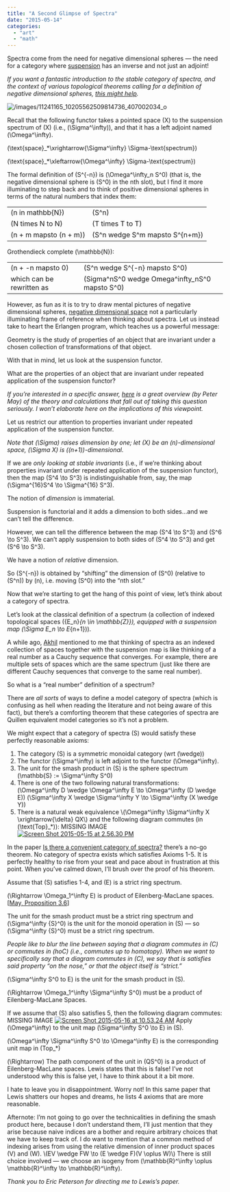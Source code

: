 ```yaml
---
title: "A Second Glimpse of Spectra"
date: "2015-05-14"
categories: 
  - "art"
  - "math"
---
```


Spectra come from the need for negative dimensional spheres — the need for a category where [suspension](http://en.wikipedia.org/wiki/Suspension_%28topology%29) has an inverse and not just an adjoint!

_If you want a fantastic introduction to the stable category of spectra, and the context of various topological theorems calling for a definition of negative dimensional spheres, [this might help](https://neil-strickland.staff.shef.ac.uk/research/stableintro.pdf)._

![/images/11241165_10205562509814736_407002034_o](/wp-content/uploads/2015/05/11241165_10205562509814736_407002034_o1.jpg)

Recall that the following functor takes a pointed space \(X\) to the suspension spectrum of \(X\) (i.e., \(\Sigma^\infty\)), and that it has a left adjoint named \(\Omega^\infty\).

\(\text{space}_*\xrightarrow{\Sigma^\infty} \Sigma-\text{spectrum}\)

\(\text{space}_*\xleftarrow{\Omega^\infty} \Sigma-\text{spectrum}\)

The formal definition of \(S^{-n}\) is \(\Omega^\infty_n S^0\) (that is, the negative dimensional sphere is \(S^0\) in the nth slot), but I find it more illuminating to step back and to think of positive dimensional spheres in terms of the natural numbers that index them:

<table><tbody><tr><td>(n in mathbb{N})</td><td>(S^n)</td></tr><tr><td>(N times N to N)</td><td>(T times T to T)</td></tr><tr><td>(n + m mapsto (n + m))</td><td>(S^n wedge S^m mapsto S^{n+m})</td></tr></tbody></table>

Grothendieck complete \(\mathbb{N}\):

<table><tbody><tr><td>(n + -n mapsto 0)</td><td>(S^n wedge S^{-n} mapsto S^0)</td></tr><tr><td>which can be rewritten as</td><td>(Sigma^nS^0 wedge Omega^infty_nS^0 mapsto S^0)</td></tr></tbody></table>

However, as fun as it is to try to draw mental pictures of negative dimensional spheres, [negative dimensional space](http://www.forthelukeofmath.com/documents/Wolcott-McTernan-workshop.pdf) not a particularly illuminating frame of reference when thinking about spectra. Let us instead take to heart the Erlangen program, which teaches us a powerful message:

Geometry is the study of properties of an object that are invariant under a chosen collection of transformations of that object.

With that in mind, let us look at the suspension functor.

What are the properties of an object that are invariant under repeated application of the suspension functor?

_If you’re interested in a specific answer, [here](http://www.math.uchicago.edu/~may/PAPERS/history.pdf) is a great overview (by Peter May) of the theory and calculations that fall out of taking this question seriously. I won’t elaborate here on the implications of this viewpoint._

Let us restrict our attention to properties invariant under repeated application of the suspension functor.

_Note that \(\Sigma\) raises dimension by one; let \(X\) be an \(n\)-dimensional space, \(\Sigma X\) is \((n+1)\)-dimensional._

If we are _only looking at stable invariants_ (i.e., if we’re thinking about properties invariant under repeated application of the suspension functor), then the map \(S^4 \to S^3\) is indistinguishable from, say, the map \(\Sigma^{16}S^4 \to \Sigma^{16} S^3\).

The notion of _dimension_ is immaterial.

Suspension is functorial and it adds a dimension to both sides…and we can’t tell the difference.

However, we can tell the difference between the map \(S^4 \to S^3\) and \(S^6 \to S^3\). We can’t apply suspension to both sides of \(S^4 \to S^3\) and get \(S^6 \to S^3\).

We have a notion of _relative_ dimension.

So \(S^{-n}\) is obtained by “shifting” the dimension of \(S^0\) (relative to \(S^n\)) by \(n\), i.e. moving \(S^0\) into the “nth slot.”

Now that we’re starting to get the hang of this point of view, let’s think about a category of spectra.

Let’s look at the classical definition of a spectrum (a collection of indexed topological spaces \({E_n}_{n \in \mathbb{Z}}\), equipped with a suspension map \(\Sigma E_n \to E_{n+1}\)).

A while ago, [Akhil](https://amathew.wordpress.com/) mentioned to me that thinking of spectra as an indexed collection of spaces together with the suspension map is like thinking of a real number as a Cauchy sequence that converges. For example, there are multiple sets of spaces which are the same spectrum (just like there are different Cauchy sequences that converge to the same real number).

So what is a “real number” definition of a spectrum?

There are _all sorts_ of ways to define a model category of spectra (which is confusing as hell when reading the literature and not being aware of this fact), but there’s a comforting theorem that these categories of spectra are Quillen equivalent model categories so it’s not a problem.

We might expect that a category of spectra \(S\) would satisfy these perfectly reasonable axioms:

1. The category \(S\) is a symmetric monoidal category (wrt \(\wedge\))
2. The functor \(\Sigma^\infty\) is left adjoint to the functor \(\Omega^\infty\).
3. The unit for the smash product in \(S\) is the sphere spectrum \(\mathbb{S} := \Sigma^\infty S^0\)
4. There is one of the two following natural transformations: \(\Omega^\infty D \wedge \Omega^\infty E \to \Omega^\infty (D \wedge E)\) \(\Sigma^\infty X \wedge \Sigma^\infty Y \to \Sigma^\infty (X \wedge Y)\)
5. There is a natural weak equivalence \\(\Omega^\infty \Sigma^\infty X \xrightarrow{\delta} QX\\) and the following diagram commutes (in \(\text{Top}_*\)): MISSING IMAGE [![Screen Shot 2015-05-15 at 2.56.30 PM](/wp-content/uploads/2015/05/Screen-Shot-2015-05-15-at-2.56.30-PM.png)](/wp-content/uploads/2015/05/Screen-Shot-2015-05-15-at-2.56.30-PM.png)

In the paper [Is there a convenient category of spectra?](http://www.sciencedirect.com/science/article/pii/0022404991900306) there’s a no-go theorem. No category of spectra exists which satisfies Axioms 1-5. It is perfectly healthy to rise from your seat and pace about in frustration at this point. When you’ve calmed down, I’ll brush over the proof of his theorem.

Assume that \(S\) satisfies 1-4, and \(E\) is a strict ring spectrum.

\(\Rightarrow \Omega_1^\infty E\) is product of Eilenberg-MacLane spaces. [[May, Proposition 3.6](http://citeseerx.ist.psu.edu/viewdoc/download?doi=10.1.1.170.2840&rep=rep1&type=pdf)]

The unit for the smash product must be a strict ring spectrum and \(\Sigma^\infty {S}^0\) is the unit for the monoid operation in \(S\) — so \(\Sigma^\infty {S}^0\) must be a strict ring spectrum.

_People like to blur the line between saying that a diagram commutes in \(C\) or commutes in \(hoC\) (i.e., commutes up to homotopy). When we want to specifically say that a diagram commutes in \(C\), we say that is satisfies said property “on the nose,” or that the object itself is “strict.”_

\(\Sigma^\infty S^0 to E\) is the unit for the smash product in \(S\).

\(\Rightarrow \Omega_1^\infty \Sigma^\infty S^0\) must be a product of Eilenberg-MacLane Spaces.

If we assume that \(S\) also satisfies 5, then the following diagram commutes: MISSING IMAGE [![Screen Shot 2015-05-16 at 10.53.24 AM](/wp-content/uploads/2015/05/Screen-Shot-2015-05-16-at-10.53.24-AM.png)](/wp-content/uploads/2015/05/Screen-Shot-2015-05-16-at-10.53.24-AM.png) Apply \(\Omega^\infty\) to the unit map \(\Sigma^\infty S^0 \to E\) in \(S\).

\(\Omega^\infty \Sigma^\infty S^0 \to \Omega^\infty E\) is the corresponding unit map in \(Top_*\)

\(\Rightarrow\) The path component of the unit in \(QS^0\) is a product of Eilenberg-MacLane spaces. Lewis states that this is false! I’ve not understood why this is false yet, I have to think about it a bit more.

I hate to leave you in disappointment. Worry not! In this same paper that Lewis shatters our hopes and dreams, he lists 4 axioms that are more reasonable.

Afternote: I’m not going to go over the technicalities in defining the smash product here, because I don’t understand them, I’ll just mention that they arise because naive indices are a bother and require arbitrary choices that we have to keep track of. I do want to mention that a common method of indexing arises from using the relative dimension of inner product spaces \(V\) and \(W\). \\(EV \wedge FW \to (E \wedge F)(V \oplus W)\\) There is still choice involved — we choose an isogeny from \(\mathbb{R}^\infty \oplus \mathbb{R}^\infty \to \mathbb{R}^\infty\).

_Thank you to Eric Peterson for directing me to Lewis’s paper._

